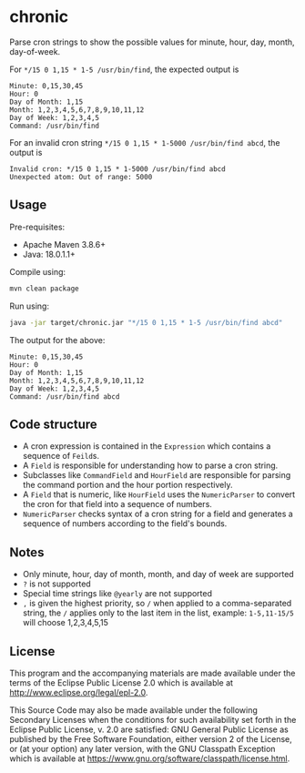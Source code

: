 # chronic

Parse cron strings to show the possible values for minute, hour, day, month, day-of-week.

For `*/15 0 1,15 * 1-5 /usr/bin/find`, the expected output is
```
Minute: 0,15,30,45
Hour: 0
Day of Month: 1,15
Month: 1,2,3,4,5,6,7,8,9,10,11,12
Day of Week: 1,2,3,4,5
Command: /usr/bin/find
```

For an invalid cron string `*/15 0 1,15 * 1-5000 /usr/bin/find abcd`, the output is 
```
Invalid cron: */15 0 1,15 * 1-5000 /usr/bin/find abcd
Unexpected atom: Out of range: 5000
```

## Usage

Pre-requisites:
- Apache Maven 3.8.6+
- Java: 18.0.1.1+

Compile using:
```bash
mvn clean package
```

Run using:
```bash
java -jar target/chronic.jar "*/15 0 1,15 * 1-5 /usr/bin/find abcd"
```

The output for the above: 
```
Minute: 0,15,30,45
Hour: 0
Day of Month: 1,15
Month: 1,2,3,4,5,6,7,8,9,10,11,12
Day of Week: 1,2,3,4,5
Command: /usr/bin/find abcd
```

## Code structure
- A cron expression is contained in the `Expression` which contains a sequence of `Feild`s.
- A `Field` is responsible for understanding how to parse a cron string.
- Subclasses like `CommandField` and `HourField` are responsible for parsing the command portion and the hour portion respectively.
- A `Field` that is numeric, like `HourField` uses the `NumericParser` to convert the cron for that field into a sequence of numbers.
- `NumericParser` checks syntax of a cron string for a field and generates a sequence of numbers according to the field's bounds.

## Notes
- Only minute, hour, day of month, month, and day of week are supported
- `?` is not supported
- Special time strings like `@yearly` are not supported
- `,` is given the highest priority, so `/` when applied to a comma-separated string, the `/` applies only to the last item in the list, example: `1-5,11-15/5` will choose 1,2,3,4,5,15

## License

This program and the accompanying materials are made available under the
terms of the Eclipse Public License 2.0 which is available at
http://www.eclipse.org/legal/epl-2.0.

This Source Code may also be made available under the following Secondary
Licenses when the conditions for such availability set forth in the Eclipse
Public License, v. 2.0 are satisfied: GNU General Public License as published by
the Free Software Foundation, either version 2 of the License, or (at your
option) any later version, with the GNU Classpath Exception which is available
at https://www.gnu.org/software/classpath/license.html.
